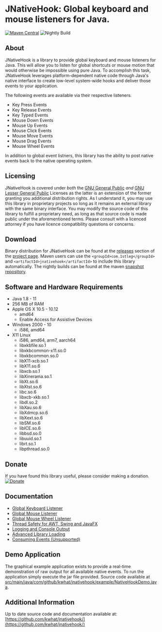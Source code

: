 JNativeHook: Global keyboard and mouse listeners for Java.
==========================================================

[![Maven Central](https://maven-badges.herokuapp.com/maven-central/com.github.kwhat/jnativehook/badge.svg)](https://maven-badges.herokuapp.com/maven-central/com.1stleg/jnativehook)
![Nightly Build](https://github.com/kwhat/jnativehook/workflows/Nightly%20Build/badge.svg)

## About
JNativeHook is a library to provide global keyboard and mouse listeners for
Java.  This will allow you to listen for global shortcuts or mouse motion that
would otherwise be impossible using pure Java.  To accomplish this task,
JNativeHook leverages platform-dependent native code through Java's native
interface to create low-level system-wide hooks and deliver those events to
your application.

The following events are available via their respective listeners.
* Key Press Events
* Key Release Events
* Key Typed Events
* Mouse Down Events
* Mouse Up Events
* Mouse Click Events
* Mouse Move Events
* Mouse Drag Events
* Mouse Wheel Events

In addition to global event listners, this library has the ability to post native events back to the native operating 
system.

## Licensing
JNativeHook is covered under *both* the [GNU General Public](COPYING.md) *and* 
[GNU Lesser General Public](COPYING.LESSER.md) Licenses as the latter is an extension of the former granting you 
additional distribution rights.  As I understand it, you may use this library in proprietary projects so long as it 
remains an external library with the same binary interface.  You may modify the source code of this library to fulfill 
a proprietary need, as long as that source code is made public under the aforementioned terms.  Please consult with a 
licenced attorney if you have licence compatibility questions or concerns.
 
## Download
Binary distribution for JNativeHook can be found at the 
[releases](https://github.com/kwhat/jnativehook/releases) section of the 
[project page](https://github.com/kwhat/jnativehook).  Maven users can 
use the `<groupId>com.1stleg</groupId>` and `<artifactId>jnativehook</artifactId>` 
to include this library automatically.  The nightly builds can be found at the maven 
[snapshot repository](https://oss.sonatype.org/content/repositories/snapshots/com/github/kwhat/jnativehook/2.2-SNAPSHOT).

## Software and Hardware Requirements
* Java 1.8 - 11
* 256 MB of RAM
* Apple OS X 10.5 - 10.12
  * amd64
  * Enable Access for Assistive Devices
* Windows 2000 - 10
  * i586, amd64
* X11 Linux
  * i586, amd64, arm7, aarch64
  * libxkbfile.so.1
  * libxkbcommon-x11.so.0
  * libxkbcommon.so.0
  * libX11-xcb.so.1
  * libX11.so.6
  * libxcb.so.1
  * libXinerama.so.1
  * libXt.so.6
  * libXtst.so.6
  * libc.so.6
  * libxcb-xkb.so.1
  * libdl.so.2
  * libXau.so.6
  * libXdmcp.so.6
  * libXext.so.6
  * libSM.so.6
  * libICE.so.6
  * libbsd.so.0
  * libuuid.so.1
  * librt.so.1
  * libpthread.so.0

## Donate
If you have found this library useful, please consider making a donation.
[![Donate](https://www.paypalobjects.com/en_US/i/btn/btn_donate_LG.gif)](https://www.paypal.com/cgi-bin/webscr?cmd=_s-xclick&hosted_button_id=UPMHT4ZFBTCBL)

## Documentation
* [Global Keyboard Listener](doc/Keyboard.md)
* [Global Mouse Listener](doc/Mouse.md)
* [Global Mouse Wheel Listener](doc/MouseWheel.md)
* [Thread Safety for AWT, Swing and JavaFX](doc/Swing.md)
* [Logging and Console Output](doc/ConsoleOutput.md)
* [Advanced Library Loading](doc/LibraryLoading.md)
* [Consuming Events (Unsupported)](doc/ConsumingEvents.md)

## Demo Application
The graphical example application exists to provide a real-time demonstration of raw output for all available native 
events.  To run the application simply execute the jar file provided. Source code available at 
[src/main/java/com/github/kwhat/jnativehook/example/NativeHookDemo.java](src/main/java/com/github/kwhat/jnativehook/example/NativeHookDemo.java).

## Additional Information
Up to date source code and documentation available at:
[https://github.com/kwhat/jnativehook/](https://github.com/kwhat/jnativehook/)
